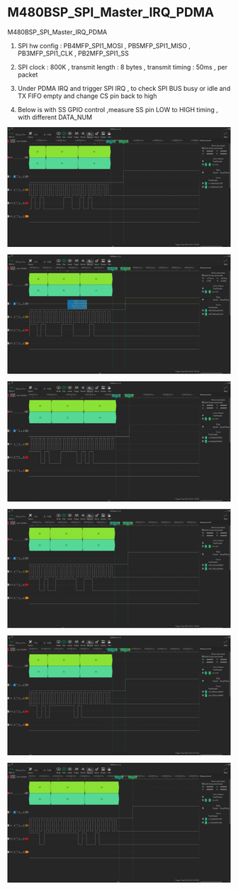 # M480BSP_SPI_Master_IRQ_PDMA
 M480BSP_SPI_Master_IRQ_PDMA

1. SPI hw config : PB4MFP_SPI1_MOSI , PB5MFP_SPI1_MISO , PB3MFP_SPI1_CLK , PB2MFP_SPI1_SS

2. SPI clock : 800K , transmit length : 8 bytes , transmit timing : 50ms , per packet

3. Under PDMA IRQ and trigger SPI IRQ , to check SPI BUS busy or idle and TX FIFO empty and change CS pin back to high

4. Below is with SS GPIO control ,measure SS pin LOW to HIGH timing , with different DATA_NUM

![image](https://github.com/released/M480BSP_SPI_Master_IRQ_PDMA/blob/main/SS_GPIO_Timing_8bytes.jpg)

![image](https://github.com/released/M480BSP_SPI_Master_IRQ_PDMA/blob/main/SS_GPIO_Timing_16bytes.jpg)

![image](https://github.com/released/M480BSP_SPI_Master_IRQ_PDMA/blob/main/SS_GPIO_Timing_32bytes.jpg)

![image](https://github.com/released/M480BSP_SPI_Master_IRQ_PDMA/blob/main/SS_GPIO_Timing_64bytes.jpg)

![image](https://github.com/released/M480BSP_SPI_Master_IRQ_PDMA/blob/main/SS_GPIO_Timing_128bytes.jpg)

![image](https://github.com/released/M480BSP_SPI_Master_IRQ_PDMA/blob/main/SS_GPIO_Timing_256bytes.jpg)

